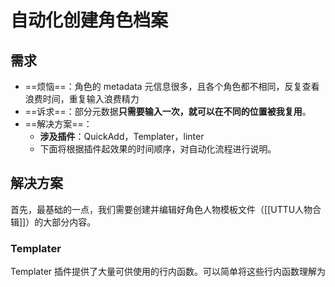 # 自动化创建角色档案

## 需求

- ==烦恼==：角色的 metadata 元信息很多，且各个角色都不相同，反复查看浪费时间，重复输入浪费精力
- ==诉求==：部分元数据**只需要输入一次，就可以在不同的位置被我复用**。
- ==解决方案==：
	- **涉及插件**：QuickAdd，Templater，linter
	- 下面将根据插件起效果的时间顺序，对自动化流程进行说明。

## 解决方案

首先，最基础的一点，我们需要创建并编辑好角色人物模板文件（[[UTTU人物合辑]]）的大部分内容。

### Templater

Templater 插件提供了大量可供使用的行内函数。可以简单将这些行内函数理解为